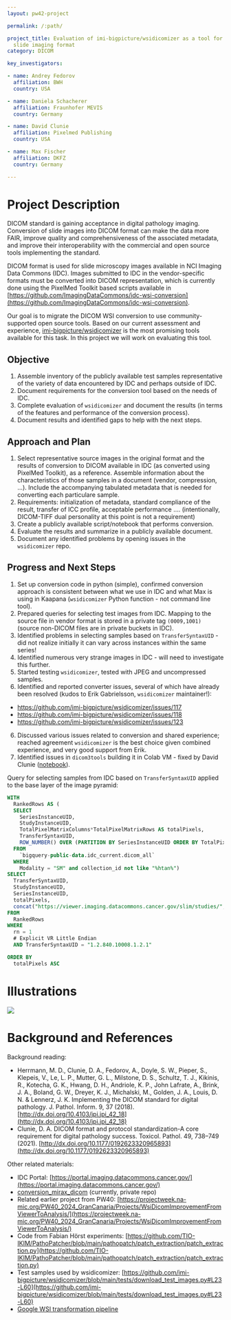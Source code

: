 ```yaml
---
layout: pw42-project

permalink: /:path/

project_title: Evaluation of imi-bigpicture/wsidicomizer as a tool for conversion into DICOM whole
  slide imaging format
category: DICOM

key_investigators:

- name: Andrey Fedorov
  affiliation: BWH
  country: USA

- name: Daniela Schacherer
  affiliation: Fraunhofer MEVIS
  country: Germany

- name: David Clunie
  affiliation: Pixelmed Publishing
  country: USA

- name: Max Fischer
  affiliation: DKFZ
  country: Germany

---
```


# Project Description

<!-- Add a short paragraph describing the project. -->


DICOM standard is gaining acceptance in digital pathology imaging. Conversion of slide images into DICOM format can make the data more FAIR, improve quality and comprehensiveness of the associated metadata, and improve their interoperability with the commercial and open source tools implementing the standard.

DICOM format is used for slide microscopy images available in NCI Imaging Data Commons (IDC). Images submitted to IDC in the vendor-specific formats must be converted into DICOM representation, which is currently done using the PixelMed Toolkit based scripts available in [https://github.com/ImagingDataCommons/idc-wsi-conversion](https://github.com/ImagingDataCommons/idc-wsi-conversion).

Our goal is to migrate the DICOM WSI conversion to use community-supported open source tools. Based on our current assessment and experience, [imi-bigpicture/wsidicomizer](https://github.com/imi-bigpicture/wsidicomizer/) is the most promising tools available for this task. In this project we will work on evaluating this tool.



## Objective

<!-- Describe here WHAT you would like to achieve (what you will have as end result). -->


1. Assemble inventory of the publicly available test samples representative of the variety of data encountered by IDC and perhaps outside of IDC.
2. Document requirements for the conversion tool based on the needs of IDC.
3. Complete evaluation of `wsidicomizer` and document the results (in terms of the features and performance of the conversion process).
4. Document results and identified gaps to help with the next steps.




## Approach and Plan

<!-- Describe here HOW you would like to achieve the objectives stated above. -->


1. Select representative source images in the original format and the results of conversion to DICOM available in IDC (as converted using PixelMed Toolkit), as a reference. Assemble information about the characteristics of those samples in a document (vendor, compression, ...). Include the accompanying tabulated metadata that is needed for converting each particulare sample.
2. Requirements: initialization of metadata, standard compliance of the result, transfer of ICC profile, acceptable performance .... (intentionally, DICOM-TIFF dual personality at this point is not a requirement)
3. Create a publicly available script/notebook that performs conversion.
4. Evaluate the results and summarize in a publicly available document.
5. Document any identified problems by opening issues in the `wsidicomizer` repo.




## Progress and Next Steps

1. Set up conversion code in python (simple), confirmed conversion approach is consistent between what we use in IDC and what Max is using in Kaapana (`wsidicomizer` Python function - not command line tool).
2. Prepared queries for selecting test images from IDC. Mapping to the source file in vendor format is stored in a private tag `(0009,1001)` (source non-DICOM files are in private buckets in IDC).
3. Identified problems in selecting samples based on `TransferSyntaxUID` - did not realize initially it can vary across instances within the same series!
4. Identified numerous very strange images in IDC - will need to investigate this further.
5. Started testing `wsidicomizer`, tested with JPEG and uncompressed samples.
6. Identified and reported converter issues, several of which have already been resolved (kudos to Erik Gabrielsson, `wsidicomizer` maintainer!):
  * https://github.com/imi-bigpicture/wsidicomizer/issues/117
  * https://github.com/imi-bigpicture/wsidicomizer/issues/118
  * https://github.com/imi-bigpicture/wsidicomizer/issues/123
6. Discussed various issues related to conversion and shared experience; reached agreement `wsidicomizer` is the best choice given combined experience, and very good support from Erik.
7. Identified issues in `dicom3tools` building it in Colab VM - fixed by David Clunie ([notebook](https://colab.research.google.com/drive/17Ce67NY3dhoIPKLBdgouSIESwgoRG0P_?usp=sharing)).

Query for selecting samples from IDC based on `TransferSyntaxUID` applied to the base layer of the image pyramid:

```sql
WITH
  RankedRows AS (
  SELECT
    SeriesInstanceUID,
    StudyInstanceUID,
    TotalPixelMatrixColumns*TotalPixelMatrixRows AS totalPixels,
    TransferSyntaxUID,
    ROW_NUMBER() OVER (PARTITION BY SeriesInstanceUID ORDER BY TotalPixelMatrixColumns*TotalPixelMatrixRows DESC) AS rn
  FROM
    `bigquery-public-data.idc_current.dicom_all`
  WHERE
    Modality = "SM" and collection_id not like "%htan%")
SELECT
  TransferSyntaxUID,
  StudyInstanceUID,
  SeriesInstanceUID,
  totalPixels,
  concat("https://viewer.imaging.datacommons.cancer.gov/slim/studies/",StudyInstanceUID,"/series/",SeriesInstanceUID)
FROM
  RankedRows
WHERE
  rn = 1
  # Explicit VR Little Endian
  AND TransferSyntaxUID = "1.2.840.10008.1.2.1"

ORDER BY
  totalPixels ASC
```


# Illustrations

<!-- Add pictures and links to videos that demonstrate what has been accomplished. -->
![](overview_label.png)


# Background and References

<!-- If you developed any software, include link to the source code repository.
     If possible, also add links to sample data, and to any relevant publications. -->


Background reading:
* Herrmann, M. D., Clunie, D. A., Fedorov, A., Doyle, S. W., Pieper, S., Klepeis, V., Le, L. P., Mutter, G. L., Milstone, D. S., Schultz, T. J., Kikinis, R., Kotecha, G. K., Hwang, D. H., Andriole, K. P., John Lafrate, A., Brink, J. A., Boland, G. W., Dreyer, K. J., Michalski, M., Golden, J. A., Louis, D. N. & Lennerz, J. K. Implementing the DICOM standard for digital pathology. J. Pathol. Inform. 9, 37 (2018). [http://dx.doi.org/10.4103/jpi.jpi_42_18](http://dx.doi.org/10.4103/jpi.jpi_42_18)
* Clunie, D. A. DICOM format and protocol standardization-A core requirement for digital pathology success. Toxicol. Pathol. 49, 738–749 (2021). [http://dx.doi.org/10.1177/0192623320965893](http://dx.doi.org/10.1177/0192623320965893)

Other related materials:
* IDC Portal: [https://portal.imaging.datacommons.cancer.gov/](https://portal.imaging.datacommons.cancer.gov/)
* [conversion_mirax_dicom](https://github.com/ImagingDataCommons/conversion_mirax_dicom/blob/main/add_metadata.py) (currently, private repo)
* Related earlier project from PW40: [https://projectweek.na-mic.org/PW40_2024_GranCanaria/Projects/WsiDicomImprovementFromViewerToAnalysis/](https://projectweek.na-mic.org/PW40_2024_GranCanaria/Projects/WsiDicomImprovementFromViewerToAnalysis/)
* Code from Fabian Hörst experiments: [https://github.com/TIO-IKIM/PathoPatcher/blob/main/pathopatch/patch_extraction/patch_extraction.py](https://github.com/TIO-IKIM/PathoPatcher/blob/main/pathopatch/patch_extraction/patch_extraction.py)
* Test samples used by wsidicomizer: [https://github.com/imi-bigpicture/wsidicomizer/blob/main/tests/download_test_images.py#L23-L60](https://github.com/imi-bigpicture/wsidicomizer/blob/main/tests/download_test_images.py#L23-L60)
* [Google WSI transformation pipeline](https://github.com/GoogleCloudPlatform/medical-imaging/blob/main/pathology/transformation_pipeline/docs/digital_pathology_transformation_pipeline_to_dicom_spec.md)
